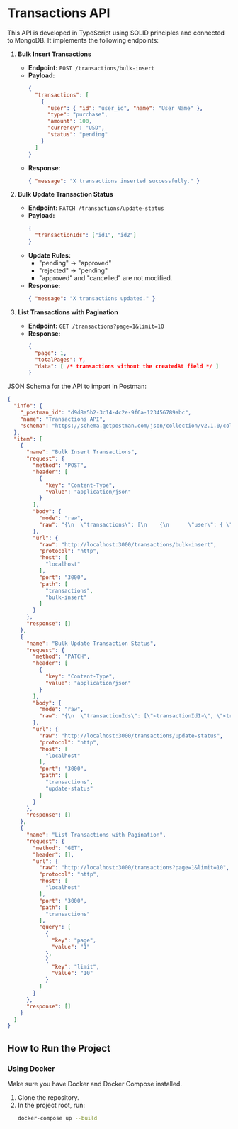# Transactions API

This API is developed in TypeScript using SOLID principles and connected to MongoDB.
It implements the following endpoints:

1. **Bulk Insert Transactions**
   - **Endpoint:** `POST /transactions/bulk-insert`
   - **Payload:** 
     ```json
     {
       "transactions": [
         {
           "user": { "id": "user_id", "name": "User Name" },
           "type": "purchase",
           "amount": 100,
           "currency": "USD",
           "status": "pending"
         }
       ]
     }
     ```
   - **Response:** 
     ```json
     { "message": "X transactions inserted successfully." }
     ```

2. **Bulk Update Transaction Status**
   - **Endpoint:** `PATCH /transactions/update-status`
   - **Payload:**
     ```json
     {
       "transactionIds": ["id1", "id2"]
     }
     ```
   - **Update Rules:**
     - "pending" → "approved"
     - "rejected" → "pending"
     - "approved" and "cancelled" are not modified.
   - **Response:**
     ```json
     { "message": "X transactions updated." }
     ```

3. **List Transactions with Pagination**
   - **Endpoint:** `GET /transactions?page=1&limit=10`
   - **Response:**
     ```json
     {
       "page": 1,
       "totalPages": Y,
       "data": [ /* transactions without the createdAt field */ ]
     }
     ```

JSON Schema for the API to import in Postman:

```json
{
  "info": {
    "_postman_id": "d9d8a5b2-3c14-4c2e-9f6a-123456789abc",
    "name": "Transactions API",
    "schema": "https://schema.getpostman.com/json/collection/v2.1.0/collection.json"
  },
  "item": [
    {
      "name": "Bulk Insert Transactions",
      "request": {
        "method": "POST",
        "header": [
          {
            "key": "Content-Type",
            "value": "application/json"
          }
        ],
        "body": {
          "mode": "raw",
          "raw": "{\n  \"transactions\": [\n    {\n      \"user\": { \"id\": \"user1\", \"name\": \"John Doe\" },\n      \"type\": \"purchase\",\n      \"amount\": 100,\n      \"currency\": \"USD\",\n      \"status\": \"pending\"\n    },\n    {\n      \"user\": { \"id\": \"user2\", \"name\": \"Jane Smith\" },\n      \"type\": \"withdrawal\",\n      \"amount\": 50,\n      \"currency\": \"USD\",\n      \"status\": \"pending\"\n    }\n  ]\n}"
        },
        "url": {
          "raw": "http://localhost:3000/transactions/bulk-insert",
          "protocol": "http",
          "host": [
            "localhost"
          ],
          "port": "3000",
          "path": [
            "transactions",
            "bulk-insert"
          ]
        }
      },
      "response": []
    },
    {
      "name": "Bulk Update Transaction Status",
      "request": {
        "method": "PATCH",
        "header": [
          {
            "key": "Content-Type",
            "value": "application/json"
          }
        ],
        "body": {
          "mode": "raw",
          "raw": "{\n  \"transactionIds\": [\"<transactionId1>\", \"<transactionId2>\"]\n}"
        },
        "url": {
          "raw": "http://localhost:3000/transactions/update-status",
          "protocol": "http",
          "host": [
            "localhost"
          ],
          "port": "3000",
          "path": [
            "transactions",
            "update-status"
          ]
        }
      },
      "response": []
    },
    {
      "name": "List Transactions with Pagination",
      "request": {
        "method": "GET",
        "header": [],
        "url": {
          "raw": "http://localhost:3000/transactions?page=1&limit=10",
          "protocol": "http",
          "host": [
            "localhost"
          ],
          "port": "3000",
          "path": [
            "transactions"
          ],
          "query": [
            {
              "key": "page",
              "value": "1"
            },
            {
              "key": "limit",
              "value": "10"
            }
          ]
        }
      },
      "response": []
    }
  ]
}

```

## How to Run the Project

### Using Docker

Make sure you have Docker and Docker Compose installed.

1. Clone the repository.
2. In the project root, run:
   ```bash
   docker-compose up --build


